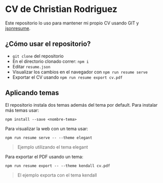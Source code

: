 # CV de Christian Rodriguez

Este repositorio lo uso para mantener mi propio CV usando GIT y [jsonresume](https://jsonresume.org/).

## ¿Cómo usar el repositorio?

* `git clone` del repositorio
* En el directorio clonado correr: `npm i`
* Editar `resume.json`
* Visualizar los cambios en el navegador con `npm run resume serve`
* Exportar el CV usando `npm run resume export cv.pdf`

## Aplicando temas

El repositorio instala dos temas además del tema por default. Para instalar más
temas usar:

```
npm install --save <nombre-tema>
```

Para visualizar la web con un tema usar:

```
npm run resume serve -- --theme elegant
```
> Ejemplo utilizando el tema elegant

Para exportar el PDF usando un tema:

```
npm run resume export -- --theme kendall cv.pdf
```

> El ejemplo exporta con el tema kendall

